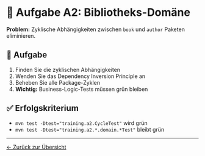 # 📖 Aufgabe A2: Bibliotheks-Domäne

**Problem:** Zyklische Abhängigkeiten zwischen `book` und `author` Paketen eliminieren.

## 🎯 Aufgabe

1. Finden Sie die zyklischen Abhängigkeiten
2. Wenden Sie das Dependency Inversion Principle an
3. Beheben Sie alle Package-Zyklen
4. **Wichtig:** Business-Logic-Tests müssen grün bleiben

## ✅ Erfolgskriterium

- `mvn test -Dtest="training.a2.CycleTest"` wird grün
- `mvn test -Dtest="training.a2.*.domain.*Test"` bleibt grün

---
[← Zurück zur Übersicht](../../../README.md)
